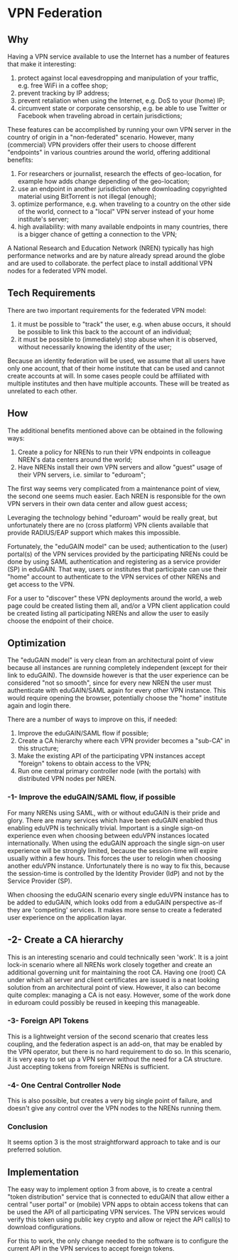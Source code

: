# VPN Federation

## Why

Having a VPN service available to use the Internet has a number of features 
that make it interesting:
 
1. protect against local eavesdropping and manipulation of your traffic, e.g. 
   free WiFi in a coffee shop;
2. prevent tracking by IP address;
3. prevent retaliation when using the Internet, e.g. DoS to your (home) IP;
4. circumvent state or corporate censorship, e.g. be able to use Twitter or 
   Facebook when traveling abroad in certain jurisdictions;

These features can be accomplished by running your own VPN server in the 
country of origin in a "non-federated" scenario. However, many (commercial) 
VPN providers offer their users to choose different "endpoints" in various 
countries around the world, offering additional benefits:

1. For researchers or journalist, research the effects of geo-location, for example how adds change depending of the geo-location;
2. use an endpoint in another jurisdiction where downloading copyrighted 
   material using BitTorrent is not illegal (enough);
3. optimize performance, e.g. when traveling to a country on the other 
   side of the world, connect to a "local" VPN server instead of your home 
   institute's server;
4. high availability: with many available endpoints in many countries, there is 
   a bigger chance of getting a connection to the VPN;

A National Research and Education Network (NREN) typically has high performance 
networks and are by nature already spread around the globe and are used to 
collaborate. the perfect place to install additional VPN nodes for a federated 
VPN model.

## Tech Requirements

There are two important requirements for the federated VPN model:

1. it must be possible to "track" the user, e.g. when abuse occurs, it should
   be possible to link this back to the account of an individual;
2. it must be possible to (immediately) stop abuse when it is observed, without
   necessarily knowing the identity of the user;

Because an identity federation will be used, we assume that all users have only 
one account, that of their home institute that can be used and cannot create 
accounts at will. In some cases people could be affiliated with multiple 
institutes and then have multiple accounts. These will be treated as unrelated 
to each other.

## How

The additional benefits mentioned above can be obtained in the following ways:

1. Create a policy for NRENs to run their VPN endpoints in colleague NREN's 
   data centers around the world;
2. Have NRENs install their own VPN servers and allow "guest" usage of their 
   VPN servers, i.e. similar to "eduroam";

The first way seems very complicated from a maintenance point of view, the 
second one seems much easier. Each NREN is responsible for the own VPN servers
in their own data center and allow guest access;

Leveraging the technology behind "eduroam" would be really great, but 
unfortunately there are no (cross platform) VPN clients available that provide 
RADIUS/EAP support which makes this impossible. 
 
Fortunately, the "eduGAIN model" can be used; authentication to the (user) 
portal(s) of the VPN services provided by the participating NRENs could be done
by using SAML authentication and registering as a service provider (SP) in 
eduGAIN. That way, users or institutes that participate can use their "home" 
account to authenticate to the VPN services of other NRENs and get access to 
the VPN. 

For a user to "discover" these VPN deployments around the world, a web page 
could be created listing them all, and/or a VPN client application could be 
created listing all participating NRENs and allow the user to easily choose the 
endpoint of their choice.

## Optimization
 
The "eduGAIN model" is very clean from an architectural point of view because 
all instances are running completely independent (except for their link to 
eduGAIN). The downside however is that the user experience can be considered 
"not so smooth", since for every new NREN the user must authenticate with 
eduGAIN/SAML again for every other VPN instance. This would require opening the 
browser, potentially choose the "home" institute again and login there. 
 
There are a number of ways to improve on this, if needed:
 
1. Improve the eduGAIN/SAML flow if possible;
2. Create a CA hierarchy where each VPN provider becomes a "sub-CA" in this 
   structure;
3. Make the existing API of the participating VPN instances accept "foreign" 
   tokens to obtain access to the VPN;
4. Run one central primary controller node (with the portals) with distributed 
   VPN nodes per NREN.
 
### -1- Improve the eduGAIN/SAML flow, if possible

For many NRENs using SAML, with or without eduGAIN is their pride and glory. 
There are many services which have been eduGAIN enabled thus enabling eduVPN is
technically trivial. Important is a single sign-on experience even when choosing between eduVPN instances
located internationally. When using the eduGAIN approach the single sign-on user experience
will be strongly limited, because the session-time will expire usually within a few hours. This
forces the user to relogin when choosing another eduVPN instance. Unfortunately there is no way
to fix this, because the session-time is controlled by the Identity Provider (IdP) and not by the Service Provider (SP).

When choosing the eduGAIN scenario every single eduVPN instance has to be added to eduGAIN, which
looks odd from a eduGAIN perspective as-if they are 'competing' services. 
It makes more sense to create a federated user experience on the application layar.


## -2- Create a CA hierarchy 

This is an interesting scenario and could technically seen 'work'. It is a joint lock-in scenario 
where all NRENs work closely together and create an additional governing unit for 
maintaining the root CA. Having one (root) CA under which all server and 
client certificates are issued is a neat looking solution from an architectural 
point of view. However, it also can become quite complex: managing a CA is not 
easy. However, some of the work done in eduroam could possibly be reused in 
keeping this manageable.

### -3- Foreign API Tokens 

This is a lightweight version of the second scenario that creates less 
coupling, and the federation aspect is an add-on, that may be enabled by 
the VPN operator, but there is no hard requirement to do so. In this scenario, it is very easy to set up 
a VPN server without the need for a CA structure. Just accepting tokens from 
foreign NRENs is sufficient. 

### -4- One Central Controller Node

This is also possible, but creates a very big single point of failure, and 
doesn't give any control over the VPN nodes to the NRENs running them.

### Conclusion

It seems option 3 is the most straightforward approach to take and is our 
preferred solution.

## Implementation

The easy way to implement option 3 from above, is to create a central "token 
distribution" service that is connected to eduGAIN that allow either a central
"user portal" or (mobile) VPN apps to obtain access tokens that can be used the
API of all participating VPN services. The VPN services would verify this token 
using public key crypto and allow or reject the API call(s) to download 
configurations.

For this to work, the only change needed to the software is to configure the 
current API in the VPN services to accept foreign tokens.

